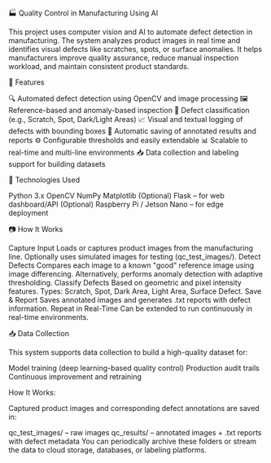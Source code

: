 🏭 Quality Control in Manufacturing Using AI

This project uses computer vision and AI to automate defect detection in manufacturing. The system analyzes product images in real time and identifies visual defects like scratches, spots, or surface anomalies. It helps manufacturers improve quality assurance, reduce manual inspection workload, and maintain consistent product standards.

📌 Features

🔍 Automated defect detection using OpenCV and image processing
🖼️ Reference-based and anomaly-based inspection
🎯 Defect classification (e.g., Scratch, Spot, Dark/Light Areas)
📈 Visual and textual logging of defects with bounding boxes
💾 Automatic saving of annotated results and reports
⚙️ Configurable thresholds and easily extendable
📊 Scalable to real-time and multi-line environments
📥 Data collection and labeling support for building datasets


🔧 Technologies Used

  Python 3.x
  OpenCV
  NumPy
  Matplotlib
  (Optional) Flask – for web dashboard/API
  (Optional) Raspberry Pi / Jetson Nano – for edge deployment


📷 How It Works

  Capture Input
  Loads or captures product images from the manufacturing line.
  Optionally uses simulated images for testing (qc_test_images/).
  Detect Defects
  Compares each image to a known "good" reference image using image differencing.
  Alternatively, performs anomaly detection with adaptive thresholding.
  Classify Defects
  Based on geometric and pixel intensity features.
  Types: Scratch, Spot, Dark Area, Light Area, Surface Defect.
  Save & Report
  Saves annotated images and generates .txt reports with defect information.
  Repeat in Real-Time
  Can be extended to run continuously in real-time environments.


📥 Data Collection

This system supports data collection to build a high-quality dataset for:

  Model training (deep learning-based quality control)
  Production audit trails
  Continuous improvement and retraining


How It Works:

Captured product images and corresponding defect annotations are saved in:

  qc_test_images/ – raw images
  qc_results/ – annotated images + .txt reports with defect metadata
  You can periodically archive these folders or stream the data to cloud storage, databases, or labeling platforms.
